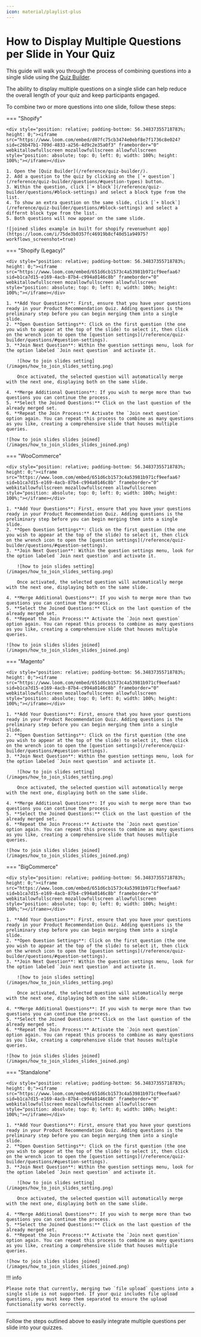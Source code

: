 ```yaml
---
icon: material/playlist-plus
---
```


# How to Display Multiple Questions per Slide in Your Quiz

This guide will walk you through the process of combining questions into a single slide using the [Quiz Builder](/reference/quiz-builder/).

The ability to display multiple questions on a single slide can help reduce the overall length of your quiz and keep participants engaged. 

To combine two or more questions into one slide, follow these steps:

=== "Shopify"

    <div style="position: relative; padding-bottom: 56.34837355718783%; height: 0;"><iframe src="https://www.loom.com/embed/d07fc75cb3474e0ebf8e7f1736c8e024?sid=c26b47b1-709d-4833-a256-4d9c2e35a0f3" frameborder="0" webkitallowfullscreen mozallowfullscreen allowfullscreen style="position: absolute; top: 0; left: 0; width: 100%; height: 100%;"></iframe></div>

    1. Open the [Quiz Builder](/reference/quiz-builder/).
    2. Add a question to the quiz by clicking on the [`+ question`](/reference/quiz-builder/questions/#question-types) button.
    3. Within the question, click [`+ block`](/reference/quiz-builder/questions/#block-settings) and select a block type from the list. 
    4. To show an extra question on the same slide, click [`+ block`](/reference/quiz-builder/questions/#block-settings) and select a differnt block type from the list. 
    5. Both questions will now appear on the same slide.

    ![joined slides example in built for shopify revenuehunt app](https://loom.com/i/75de3b0357fc46919b8cf40d51a94975?workflows_screenshot=true)


=== "Shopify (Legacy)"

    <div style="position: relative; padding-bottom: 56.34837355718783%; height: 0;"><iframe src="https://www.loom.com/embed/651d6cb1573c4a53981b971cf9eefaa6?sid=b1ca7d15-e169-4acb-87b4-c994a0146c8b" frameborder="0" webkitallowfullscreen mozallowfullscreen allowfullscreen style="position: absolute; top: 0; left: 0; width: 100%; height: 100%;"></iframe></div>

    1. **Add Your Questions**: First, ensure that you have your questions ready in your Product Recommendation Quiz. Adding questions is the preliminary step before you can begin merging them into a single slide.
    2. **Open Question Settings**: Click on the first question (the one you wish to appear at the top of the slide) to select it, then click on the wrench icon to open the [question settings](/reference/quiz-builder/questions/#question-settings).
    3. **Join Next Question**: Within the question settings menu, look for the option labeled `Join next question` and activate it.

        ![how to join slides setting](/images/how_to_join_slides_setting.png)

        Once activated, the selected question will automatically merge with the next one, displaying both on the same slide.

    4. **Merge Additional Questions**: If you wish to merge more than two questions you can continue the process.
    5. **Select the Joined Questions:** Click on the last question of the already merged set.
    6. **Repeat the Join Process:** Activate the `Join next question` option again. You can repeat this process to combine as many questions as you like, creating a comprehensive slide that houses multiple queries.

    ![how to join slides slides joined](/images/how_to_join_slides_slides_joined.png)

=== "WooCommerce"
 
    <div style="position: relative; padding-bottom: 56.34837355718783%; height: 0;"><iframe src="https://www.loom.com/embed/651d6cb1573c4a53981b971cf9eefaa6?sid=b1ca7d15-e169-4acb-87b4-c994a0146c8b" frameborder="0" webkitallowfullscreen mozallowfullscreen allowfullscreen style="position: absolute; top: 0; left: 0; width: 100%; height: 100%;"></iframe></div>

    1. **Add Your Questions**: First, ensure that you have your questions ready in your Product Recommendation Quiz. Adding questions is the preliminary step before you can begin merging them into a single slide.
    2. **Open Question Settings**: Click on the first question (the one you wish to appear at the top of the slide) to select it, then click on the wrench icon to open the [question settings](/reference/quiz-builder/questions/#question-settings).
    3. **Join Next Question**: Within the question settings menu, look for the option labeled `Join next question` and activate it.

        ![how to join slides setting](/images/how_to_join_slides_setting.png)

        Once activated, the selected question will automatically merge with the next one, displaying both on the same slide.

    4. **Merge Additional Questions**: If you wish to merge more than two questions you can continue the process.
    5. **Select the Joined Questions:** Click on the last question of the already merged set.
    6. **Repeat the Join Process:** Activate the `Join next question` option again. You can repeat this process to combine as many questions as you like, creating a comprehensive slide that houses multiple queries.

    ![how to join slides slides joined](/images/how_to_join_slides_slides_joined.png)

=== "Magento"

    <div style="position: relative; padding-bottom: 56.34837355718783%; height: 0;"><iframe src="https://www.loom.com/embed/651d6cb1573c4a53981b971cf9eefaa6?sid=b1ca7d15-e169-4acb-87b4-c994a0146c8b" frameborder="0" webkitallowfullscreen mozallowfullscreen allowfullscreen style="position: absolute; top: 0; left: 0; width: 100%; height: 100%;"></iframe></div>

    1. **Add Your Questions**: First, ensure that you have your questions ready in your Product Recommendation Quiz. Adding questions is the preliminary step before you can begin merging them into a single slide.
    2. **Open Question Settings**: Click on the first question (the one you wish to appear at the top of the slide) to select it, then click on the wrench icon to open the [question settings](/reference/quiz-builder/questions/#question-settings).
    3. **Join Next Question**: Within the question settings menu, look for the option labeled `Join next question` and activate it.

        ![how to join slides setting](/images/how_to_join_slides_setting.png)

        Once activated, the selected question will automatically merge with the next one, displaying both on the same slide.

    4. **Merge Additional Questions**: If you wish to merge more than two questions you can continue the process.
    5. **Select the Joined Questions:** Click on the last question of the already merged set.
    6. **Repeat the Join Process:** Activate the `Join next question` option again. You can repeat this process to combine as many questions as you like, creating a comprehensive slide that houses multiple queries.

    ![how to join slides slides joined](/images/how_to_join_slides_slides_joined.png)

=== "BigCommerce"

    <div style="position: relative; padding-bottom: 56.34837355718783%; height: 0;"><iframe src="https://www.loom.com/embed/651d6cb1573c4a53981b971cf9eefaa6?sid=b1ca7d15-e169-4acb-87b4-c994a0146c8b" frameborder="0" webkitallowfullscreen mozallowfullscreen allowfullscreen style="position: absolute; top: 0; left: 0; width: 100%; height: 100%;"></iframe></div>

    1. **Add Your Questions**: First, ensure that you have your questions ready in your Product Recommendation Quiz. Adding questions is the preliminary step before you can begin merging them into a single slide.
    2. **Open Question Settings**: Click on the first question (the one you wish to appear at the top of the slide) to select it, then click on the wrench icon to open the [question settings](/reference/quiz-builder/questions/#question-settings).
    3. **Join Next Question**: Within the question settings menu, look for the option labeled `Join next question` and activate it.

        ![how to join slides setting](/images/how_to_join_slides_setting.png)

        Once activated, the selected question will automatically merge with the next one, displaying both on the same slide.

    4. **Merge Additional Questions**: If you wish to merge more than two questions you can continue the process.
    5. **Select the Joined Questions:** Click on the last question of the already merged set.
    6. **Repeat the Join Process:** Activate the `Join next question` option again. You can repeat this process to combine as many questions as you like, creating a comprehensive slide that houses multiple queries.

    ![how to join slides slides joined](/images/how_to_join_slides_slides_joined.png)

=== "Standalone"

    <div style="position: relative; padding-bottom: 56.34837355718783%; height: 0;"><iframe src="https://www.loom.com/embed/651d6cb1573c4a53981b971cf9eefaa6?sid=b1ca7d15-e169-4acb-87b4-c994a0146c8b" frameborder="0" webkitallowfullscreen mozallowfullscreen allowfullscreen style="position: absolute; top: 0; left: 0; width: 100%; height: 100%;"></iframe></div>

    1. **Add Your Questions**: First, ensure that you have your questions ready in your Product Recommendation Quiz. Adding questions is the preliminary step before you can begin merging them into a single slide.
    2. **Open Question Settings**: Click on the first question (the one you wish to appear at the top of the slide) to select it, then click on the wrench icon to open the [question settings](/reference/quiz-builder/questions/#question-settings).
    3. **Join Next Question**: Within the question settings menu, look for the option labeled `Join next question` and activate it.

        ![how to join slides setting](/images/how_to_join_slides_setting.png)

        Once activated, the selected question will automatically merge with the next one, displaying both on the same slide.

    4. **Merge Additional Questions**: If you wish to merge more than two questions you can continue the process.
    5. **Select the Joined Questions:** Click on the last question of the already merged set.
    6. **Repeat the Join Process:** Activate the `Join next question` option again. You can repeat this process to combine as many questions as you like, creating a comprehensive slide that houses multiple queries.

    ![how to join slides slides joined](/images/how_to_join_slides_slides_joined.png)

!!! info

    Please note that currently, merging two `file upload` questions into a single slide is not supported. If your quiz includes file upload questions, you must keep them separated to ensure the upload functionality works correctly.

---
Follow the steps outlined above to easily integrate multiple questions per slide into your quizzes.

